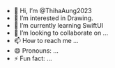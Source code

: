 - 👋 Hi, I’m @ThihaAung2023
- 👀 I’m interested in Drawing.
- 🌱 I’m currently learning SwiftUI
- 💞️ I’m looking to collaborate on ...
- 📫 How to reach me ...
- 😄 Pronouns: ...
- ⚡ Fun fact: ...

<!---
ThihaAung2023/ThihaAung2023 is a ✨ special ✨ repository because its `README.md` (this file) appears on your GitHub profile.
You can click the Preview link to take a look at your changes.
--->
